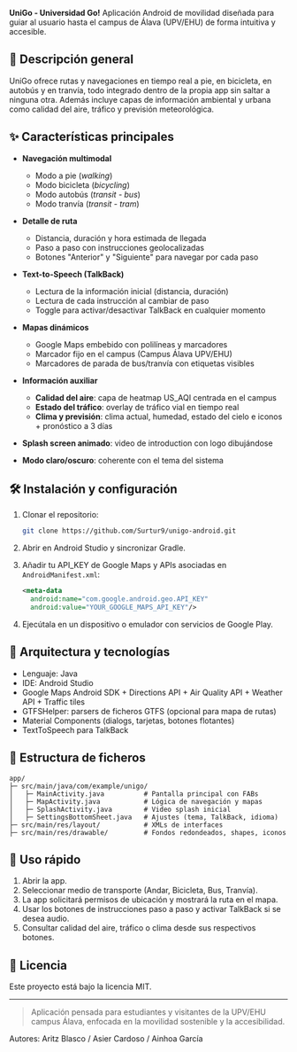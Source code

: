 **UniGo - Universidad Go!**
Aplicación Android de movilidad diseñada para guiar al usuario hasta el campus de Álava (UPV/EHU) de forma intuitiva y accesible.

## 📖 Descripción general

UniGo ofrece rutas y navegaciones en tiempo real a pie, en bicicleta, en autobús y en tranvía, todo integrado dentro de la propia app sin saltar a ninguna otra. Además incluye capas de información ambiental y urbana como calidad del aire, tráfico y previsión meteorológica.

## ✨ Características principales

* **Navegación multimodal**

  * Modo a pie (*walking*)
  * Modo bicicleta (*bicycling*)
  * Modo autobús (*transit - bus*)
  * Modo tranvía (*transit - tram*)

* **Detalle de ruta**

  * Distancia, duración y hora estimada de llegada
  * Paso a paso con instrucciones geolocalizadas
  * Botones "Anterior" y "Siguiente" para navegar por cada paso

* **Text-to-Speech (TalkBack)**

  * Lectura de la información inicial (distancia, duración)
  * Lectura de cada instrucción al cambiar de paso
  * Toggle para activar/desactivar TalkBack en cualquier momento

* **Mapas dinámicos**

  * Google Maps embebido con polilíneas y marcadores
  * Marcador fijo en el campus (Campus Álava UPV/EHU)
  * Marcadores de parada de bus/tranvía con etiquetas visibles

* **Información auxiliar**

  * **Calidad del aire**: capa de heatmap US\_AQI centrada en el campus
  * **Estado del tráfico**: overlay de tráfico vial en tiempo real
  * **Clima y previsión**: clima actual, humedad, estado del cielo e iconos + pronóstico a 3 días

* **Splash screen animado**: video de introduction con logo dibujándose

* **Modo claro/oscuro**: coherente con el tema del sistema

## 🛠 Instalación y configuración

1. Clonar el repositorio:

   ```bash
   git clone https://github.com/Surtur9/unigo-android.git
   ```
2. Abrir en Android Studio y sincronizar Gradle.
3. Añadir tu API\_KEY de Google Maps y APIs asociadas en `AndroidManifest.xml`:

   ```xml
   <meta-data
     android:name="com.google.android.geo.API_KEY"
     android:value="YOUR_GOOGLE_MAPS_API_KEY"/>
   ```
4. Ejecútala en un dispositivo o emulador con servicios de Google Play.

## 🔧 Arquitectura y tecnologías

* Lenguaje: Java
* IDE: Android Studio
* Google Maps Android SDK + Directions API + Air Quality API + Weather API + Traffic tiles
* GTFSHelper: parsers de ficheros GTFS (opcional para mapa de rutas)
* Material Components (dialogs, tarjetas, botones flotantes)
* TextToSpeech para TalkBack

## 📁 Estructura de ficheros

```
app/  
├─ src/main/java/com/example/unigo/  
│   ├─ MainActivity.java          # Pantalla principal con FABs  
│   ├─ MapActivity.java           # Lógica de navegación y mapas  
│   ├─ SplashActivity.java        # Video splash inicial  
│   ├─ SettingsBottomSheet.java   # Ajustes (tema, TalkBack, idioma)  
├─ src/main/res/layout/           # XMLs de interfaces  
├─ src/main/res/drawable/         # Fondos redondeados, shapes, iconos  
```

## 🚀 Uso rápido

1. Abrir la app.
2. Seleccionar medio de transporte (Andar, Bicicleta, Bus, Tranvía).
3. La app solicitará permisos de ubicación y mostrará la ruta en el mapa.
4. Usar los botones de instrucciones paso a paso y activar TalkBack si se desea audio.
5. Consultar calidad del aire, tráfico o clima desde sus respectivos botones.

## 📄 Licencia

Este proyecto está bajo la licencia MIT.

---

> Aplicación pensada para estudiantes y visitantes de la UPV/EHU campus Álava, enfocada en la movilidad sostenible y la accesibilidad.

Autores:
Aritz Blasco /
Asier Cardoso /
Ainhoa García
